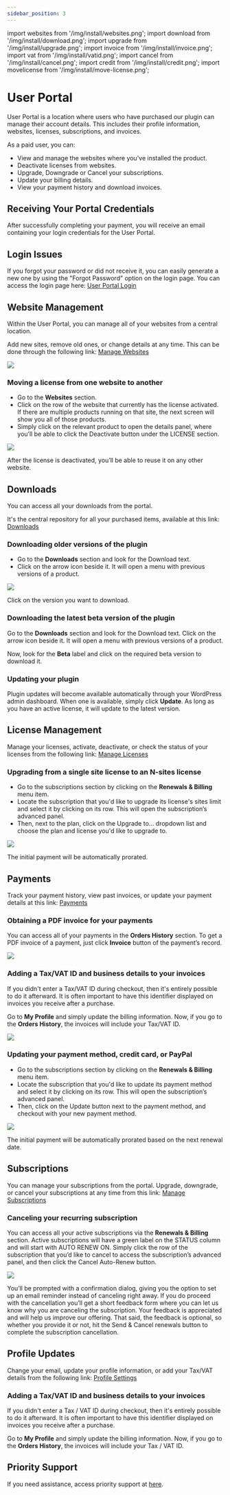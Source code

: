 ```yaml
---
sidebar_position: 3
---
```


import websites from '/img/install/websites.png';
import download from '/img/install/download.png';
import upgrade from '/img/install/upgrade.png';
import invoice from '/img/install/invoice.png';
import vat from '/img/install/vatid.png';
import cancel from '/img/install/cancel.png';
import credit from '/img/install/credit.png';
import movelicense from '/img/install/move-license.png';

# User Portal

User Portal is a location where users who have purchased our plugin can manage their account details. This includes their profile information, websites, licenses, subscriptions, and invoices.

As a paid user, you can:

- View and manage the websites where you've installed the product.
- Deactivate licenses from websites.
- Upgrade, Downgrade or Cancel your subscriptions.
- Update your billing details.
- View your payment history and download invoices.

## Receiving Your Portal Credentials
After successfully completing your payment, you will receive an email containing your login credentials for the User Portal.

## Login Issues
If you forgot your password or did not receive it, you can easily generate a new one by using the "Forgot Password" option on the login page. You can access the login page here: [User Portal Login](https://users.freemius.com)

## Website Management
Within the User Portal, you can manage all of your websites from a central location. 

Add new sites, remove old ones, or change details at any time. This can be done through the following link: [Manage Websites](https://users.freemius.com/websites)

<img src={websites}/>

### Moving a license from one website to another

- Go to the **Websites** section.
- Click on the row of the website that currently has the license activated. If there are multiple products running on that site, the next screen will show you all of those products.
- Simply click on the relevant product to open the details panel, where you’ll be able to click the Deactivate button under the LICENSE section.

<img src={movelicense}/>

After the license is deactivated, you’ll be able to reuse it on any other website.

## Downloads

You can access all your downloads from the portal. 

It's the central repository for all your purchased items, available at this link: [Downloads](https://users.freemius.com/downloads)

### Downloading older versions of the plugin

- Go to the **Downloads** section and look for the Download text. 
- Click on the arrow icon beside it. It will open a menu with previous versions of a product.

<img src={download}/>

Click on the version you want to download.

### Downloading the latest beta version of the plugin
Go to the **Downloads** section and look for the Download text. Click on the arrow icon beside it. It will open a menu with previous versions of a product.

Now, look for the **Beta** label and click on the required beta version to download it.

### Updating your plugin
Plugin updates will become available automatically through your WordPress admin dashboard. When one is available, simply click **Update**. As long as you have an active license, it will update to the latest version.

## License Management
Manage your licenses, activate, deactivate, or check the status of your licenses from the following link: [Manage Licenses](https://users.freemius.com/licenses)

### Upgrading from a single site license to an N-sites license

- Go to the subscriptions section by clicking on the **Renewals & Billing**  menu item.
- Locate the subscription that you'd like to upgrade its license's sites limit and select it by clicking on its row. This will open the subscription’s advanced panel.
- Then, next to the plan, click on the Upgrade to... dropdown list and choose the plan and license you'd like to upgrade to. 

<img src={upgrade}/>

The initial payment will be automatically prorated.

## Payments
Track your payment history, view past invoices, or update your payment details at this link: [Payments](https://users.freemius.com/payments)

### Obtaining a PDF invoice for your payments
You can access all of your payments in the **Orders History** section. To get a PDF invoice of a payment, just click **Invoice** button of the payment’s record.

<img src={invoice}/>

### Adding a Tax/VAT ID and business details to your invoices

If you didn't enter a Tax/VAT ID during checkout, then it's entirely possible to do it afterward. It is often important to have this identifier displayed on invoices you receive after a purchase.

Go to **My Profile** and simply update the billing information. Now, if you go to the **Orders History**, the invoices will include your Tax/VAT ID.

<img src={vat}/>

### Updating your payment method, credit card, or PayPal

- Go to the subscriptions section by clicking on the **Renewals & Billing**  menu item. 
- Locate the subscription that you'd like to update its payment method and select it by clicking on its row. This will open the subscription’s advanced panel.
- Then, click on the Update button next to the payment method, and checkout with your new payment method.

<img src={credit}/>

The initial payment will be automatically prorated based on the next renewal date.

## Subscriptions
You can manage your subscriptions from the portal. Upgrade, downgrade, or cancel your subscriptions at any time from this link: [Manage Subscriptions](https://users.freemius.com/subscriptions)

### Canceling your recurring subscription
You can access all your active subscriptions via the **Renewals & Billing** section. Active subscriptions will have a green label on the STATUS column and will start with AUTO RENEW ON. Simply click the row of the subscription that you’d like to cancel to access the subscription’s advanced panel, and then click the Cancel Auto-Renew button.

<img src={cancel}/>

You’ll be prompted with a confirmation dialog, giving you the option to set up an email reminder instead of canceling right away. If you do proceed with the cancellation you’ll get a short feedback form where you can let us know why you are canceling the subscription. Your feedback is appreciated and will help us improve our offering. That said, the feedback is optional, so whether you provide it or not, hit the Send & Cancel renewals button to complete the subscription cancellation.

## Profile Updates
Change your email, update your profile information, or add your Tax/VAT details from the following link: [Profile Settings](https://users.freemius.com/profile)

### Adding a Tax/VAT ID and business details to your invoices
If you didn't enter a Tax / VAT ID during checkout, then it's entirely possible to do it afterward. It is often important to have this identifier displayed on invoices you receive after a purchase.

Go to **My Profile** and simply update the billing information. Now, if you go to the **Orders History**, the invoices will include your Tax / VAT ID.

## Priority Support
If you need assistance, access priority support at [here](https://users.freemius.com/support).
